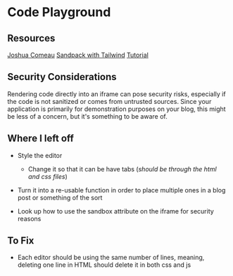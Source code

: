 # Code Playground

## Resources

[Joshua Comeau](https://www.joshwcomeau.com/react/next-level-playground/)
[Sandpack with Tailwind](https://www.tybarho.com/articles/tailwind-plus-sandpack-playground-component)
[Tutorial](https://davidmyers.dev/blog/how-to-build-a-code-editor-with-codemirror-6-and-typescript/introduction)

## Security Considerations

Rendering code directly into an iframe can pose security risks, especially if the code is not sanitized or comes from untrusted sources. Since your application is primarily for demonstration purposes on your blog, this might be less of a concern, but it's something to be aware of.

## Where I left off

- Style the editor

  - Change it so that it can be have tabs (_should be through the html and css files_)

- Turn it into a re-usable function in order to place multiple ones in a blog post or something of the sort

- Look up how to use the sandbox attribute on the iframe for security reasons

## To Fix

- Each editor should be using the same number of lines, meaning, deleting one line in HTML should delete it in both css and js
